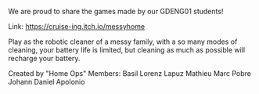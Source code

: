 We are proud to share the games made by our GDENG01 students!

Link: https://cruise-ing.itch.io/messyhome

Play as the robotic cleaner of a messy family, with a so many modes of cleaning, your battery life is limited, but cleaning as much as possible will recharge your battery. 

Created by "Home Ops"
Members:
Basil Lorenz Lapuz
Mathieu Marc Pobre
Johann Daniel Apolonio
